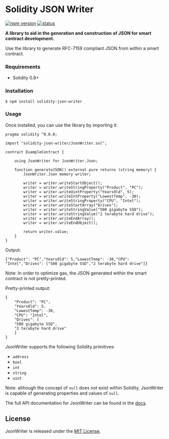 # Solidity JSON Writer

[![npm version][npm-version-src]][npm-version-href]
[![status][github-actions-src]][github-actions-href]

**A library to aid in the generation and construction of JSON for smart contract development.**

Use the library to generate RFC-7159 compliant JSON from within a smart contract.

### Requirements
* Solidity 0.8+

### Installation

```console
$ npm install solidity-json-writer
```

### Usage

Once installed, you can use the library by importing it:

```solidity
pragma solidity ^0.8.0;

import "solidity-json-writer/JsonWriter.sol";

contract ExampleContract {
    
    using JsonWriter for JsonWriter.Json;

    function generateJSON() external pure returns (string memory) {
        JsonWriter.Json memory writer;

        writer = writer.writeStartObject();
        writer = writer.writeStringProperty("Product", "PC");
        writer = writer.writeUintProperty("YearsOld", 5);
        writer = writer.writeIntProperty("LowestTemp", -30);
        writer = writer.writeStringProperty("CPU", "Intel");
        writer = writer.writeStartArray("Drives");
        writer = writer.writeStringValue("500 gigabyte SSD");
        writer = writer.writeStringValue("2 terabyte hard drive");
        writer = writer.writeEndArray();
        writer = writer.writeEndObject();

        return writer.value;
    }
}
```

Output:
```
{"Product": "PC","YearsOld": 5,"LowestTemp": -30,"CPU": "Intel","Drives": ["500 gigabyte SSD","2 terabyte hard drive"]}
```

Note: In order to optimize gas, the JSON generated within the smart contract is not pretty-printed. 

Pretty-printed output:
```
{
    "Product": "PC",
    "YearsOld": 5,
    "LowestTemp": -30,
    "CPU": "Intel",
    "Drives": [
	"500 gigabyte SSD", 
	"2 terabyte hard drive"
    ]
}
```

JsonWriter supports the following Solidity primitives:
* `address`
* `bool`
* `int`
* `string`
* `uint`

Note: although the concept of `null` does not exist within Solidity, JsonWriter is capable of generating properties and values of `null`.

The full API documentation for JsonWriter can be found in the [docs](docs/JsonWriter.md).

## License

JsonWriter is released under the [MIT License](LICENSE).

[npm-version-src]: https://img.shields.io/npm/v/solidity-json-writer?style=flat-square
[npm-version-href]: https://npmjs.com/package/solidity-json-writer

[npm-downloads-src]: https://img.shields.io/npm/dm/solidity-json-writer?style=flat-square
[npm-downloads-href]: https://npmjs.com/package/solidity-json-writer

[github-actions-src]: https://img.shields.io/github/workflow/status/bmeredith/solidity-json-writer/solidity-json-writer%20CI
[github-actions-href]: https://github.com/bmeredith/solidity-json-writer/actions?query=workflow%3Aci
